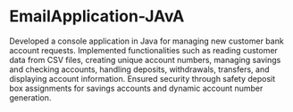 # EmailApplication-JAvA

Developed a console application in Java for managing new customer bank account requests.
Implemented functionalities such as reading customer data from CSV files, creating unique account numbers,
managing savings and checking accounts, handling deposits, withdrawals, transfers, and displaying account
information.
Ensured security through safety deposit box assignments for savings accounts and dynamic account number
generation.
